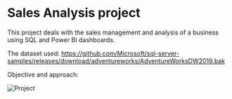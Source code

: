 # Sales Analysis project
This project deals with the sales management and analysis of a business using SQL and Power BI dashboards.

The dataset used: https://github.com/Microsoft/sql-server-samples/releases/download/adventureworks/AdventureWorksDW2019.bak

Objective and approach:


![Project](https://github.com/omkardc19/Sales-Analysis-using-SQL-and-Power-BI/assets/107295459/92d90174-6cd4-4a9a-b807-69397111b6b4)
